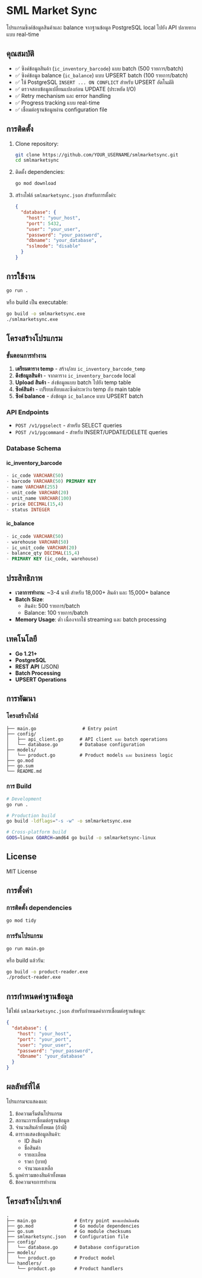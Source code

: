 # SML Market Sync

โปรแกรมซิงค์ข้อมูลสินค้าและ balance จากฐานข้อมูล PostgreSQL local ไปยัง API ปลายทางแบบ real-time

## คุณสมบัติ

- ✅ ซิงค์ข้อมูลสินค้า (`ic_inventory_barcode`) แบบ batch (500 รายการ/batch)
- ✅ ซิงค์ข้อมูล balance (`ic_balance`) แบบ UPSERT batch (100 รายการ/batch)
- ✅ ใช้ PostgreSQL `INSERT ... ON CONFLICT` สำหรับ UPSERT อัตโนมัติ
- ✅ ตรวจสอบข้อมูลเปลี่ยนแปลงก่อน UPDATE (ประหยัด I/O)
- ✅ Retry mechanism และ error handling
- ✅ Progress tracking แบบ real-time
- ✅ เชื่อมต่อฐานข้อมูลผ่าน configuration file

## การติดตั้ง

1. Clone repository:
   ```bash
   git clone https://github.com/YOUR_USERNAME/smlmarketsync.git
   cd smlmarketsync
   ```

2. ติดตั้ง dependencies:
   ```bash
   go mod download
   ```

3. สร้างไฟล์ `smlmarketsync.json` สำหรับการตั้งค่า:
   ```json
   {
     "database": {
       "host": "your_host",
       "port": 5432,
       "user": "your_user",
       "password": "your_password", 
       "dbname": "your_database",
       "sslmode": "disable"
     }
   }
   ```

## การใช้งาน

```bash
go run .
```

หรือ build เป็น executable:
```bash
go build -o smlmarketsync.exe
./smlmarketsync.exe
```

## โครงสร้างโปรแกรม

### ขั้นตอนการทำงาน

1. **เตรียมตาราง temp** - สร้าง/ลบ `ic_inventory_barcode_temp`
2. **ดึงข้อมูลสินค้า** - จากตาราง `ic_inventory_barcode` local
3. **Upload สินค้า** - ส่งข้อมูลแบบ batch ไปยัง temp table
4. **ซิงค์สินค้า** - เปรียบเทียบและซิงค์ระหว่าง temp กับ main table
5. **ซิงค์ balance** - ส่งข้อมูล `ic_balance` แบบ UPSERT batch

### API Endpoints

- `POST /v1/pgselect` - สำหรับ SELECT queries
- `POST /v1/pgcommand` - สำหรับ INSERT/UPDATE/DELETE queries

### Database Schema

#### ic_inventory_barcode
```sql
- ic_code VARCHAR(50)
- barcode VARCHAR(50) PRIMARY KEY
- name VARCHAR(255)
- unit_code VARCHAR(20)
- unit_name VARCHAR(100)
- price DECIMAL(15,4)
- status INTEGER
```

#### ic_balance
```sql
- ic_code VARCHAR(50)
- warehouse VARCHAR(50)
- ic_unit_code VARCHAR(20)
- balance_qty DECIMAL(15,4)
- PRIMARY KEY (ic_code, warehouse)
```

## ประสิทธิภาพ

- **เวลาการทำงาน**: ~3-4 นาที สำหรับ 18,000+ สินค้า และ 15,000+ balance
- **Batch Size**: 
  - สินค้า: 500 รายการ/batch
  - Balance: 100 รายการ/batch
- **Memory Usage**: ต่ำ เนื่องจากใช้ streaming และ batch processing

## เทคโนโลยี

- **Go 1.21+**
- **PostgreSQL** 
- **REST API** (JSON)
- **Batch Processing**
- **UPSERT Operations**

## การพัฒนา

### โครงสร้างไฟล์

```
├── main.go                 # Entry point
├── config/
│   ├── api_client.go      # API client และ batch operations
│   └── database.go        # Database configuration
├── models/
│   └── product.go         # Product models และ business logic
├── go.mod
├── go.sum
└── README.md
```

### การ Build

```bash
# Development
go run .

# Production build
go build -ldflags="-s -w" -o smlmarketsync.exe

# Cross-platform build
GOOS=linux GOARCH=amd64 go build -o smlmarketsync-linux
```

## License

MIT License

## การตั้งค่า

### การติดตั้ง dependencies
```bash
go mod tidy
```

### การรันโปรแกรม
```bash
go run main.go
```

หรือ build แล้วรัน:
```bash
go build -o product-reader.exe
./product-reader.exe
```

## การกำหนดค่าฐานข้อมูล

ใช้ไฟล์ `smlmarketsync.json` สำหรับกำหนดค่าการเชื่อมต่อฐานข้อมูล:
```json
{
  "database": {
    "host": "your_host",
    "port": "your_port", 
    "user": "your_user",
    "password": "your_password",
    "dbname": "your_database"
  }
}
```

## ผลลัพธ์ที่ได้

โปรแกรมจะแสดงผล:
1. ข้อความเริ่มต้นโปรแกรม
2. สถานะการเชื่อมต่อฐานข้อมูล
3. จำนวนสินค้าทั้งหมด (ถ้ามี)
4. ตารางแสดงข้อมูลสินค้า:
   - ID สินค้า
   - ชื่อสินค้า
   - รายละเอียด
   - ราคา (บาท)
   - จำนวนคงเหลือ
5. มูลค่ารวมของสินค้าทั้งหมด
6. ข้อความจบการทำงาน

## โครงสร้างโปรเจกต์

```
.
├── main.go              # Entry point ของแอปพลิเคชัน
├── go.mod               # Go module dependencies
├── go.sum               # Go module checksums
├── smlmarketsync.json   # Configuration file
├── config/
│   └── database.go      # Database configuration
├── models/
│   └── product.go       # Product model
└── handlers/
    └── product.go       # Product handlers
```
